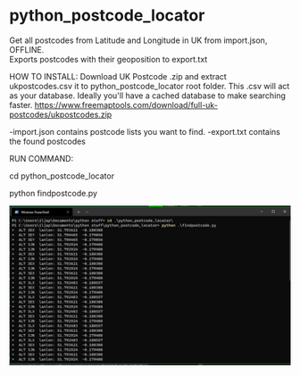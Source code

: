 # python_postcode_locator
Get all postcodes from Latitude and Longitude in UK from import.json, OFFLINE.  
Exports postcodes with their geoposition to export.txt


HOW TO INSTALL:
Download UK Postcode .zip and extract ukpostcodes.csv it to python_postcode_locator root folder. 
This .csv will act as your database. Ideally you'll have a cached database to make searching faster.
https://www.freemaptools.com/download/full-uk-postcodes/ukpostcodes.zip

-import.json contains postcode lists you want to find.
-export.txt contains the found postcodes

RUN COMMAND: 

cd python_postcode_locator

python findpostcode.py




![Screenshot](https://github.com/ipetin/python_postcode_locator/blob/main/screenshot.jpg)
